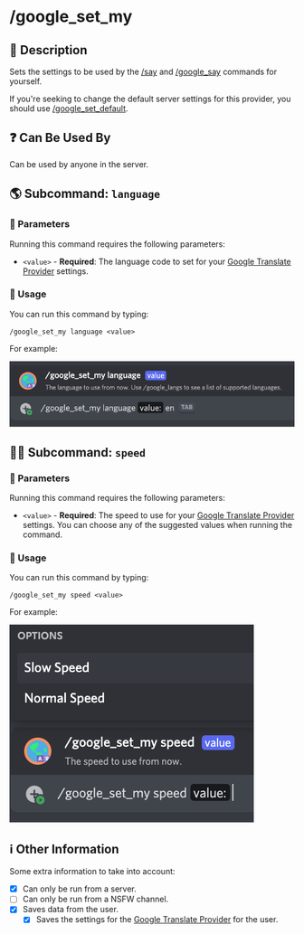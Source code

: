 # /google_set_my

## 📖 Description

Sets the settings to be used by the [/say](../all-tts/say.md) and [/google_say](./google-say.md) commands for yourself.

If you're seeking to change the default server settings for this provider, you should use [/google_set_default](./google-set-default.md).

## ❓ Can Be Used By

Can be used by anyone in the server.

## 🌎 Subcommand: `language`

### 🔨 Parameters

Running this command requires the following parameters:

* `<value>` - **Required**: The language code to set for your [Google Translate Provider](../../text-to-speech-providers/google-translate.md) settings.

### 🎈 Usage

You can run this command by typing:

```text
/google_set_my language <value>
```

For example:

![google-set-my-language-usage](../../assets/screenshots/google-set-my-language-usage.png)

## 🏃🏻 Subcommand: `speed`

### 🔨 Parameters

Running this command requires the following parameters:

* `<value>` - **Required**: The speed to use for your [Google Translate Provider](../../text-to-speech-providers/google-translate.md) settings. You can choose any of the suggested values when running the command.

### 🎈 Usage

You can run this command by typing:

```text
/google_set_my speed <value>
```

For example:

![google-set-my-speed-usage](../../assets/screenshots/google-set-my-speed-usage.png)

## ℹ️ Other Information

Some extra information to take into account:

* [x] Can only be run from a server.
* [ ] Can only be run from a NSFW channel.
* [x] Saves data from the user.
    - [x] Saves the settings for the [Google Translate Provider](../../text-to-speech-providers/google-translate.md) for the user.
